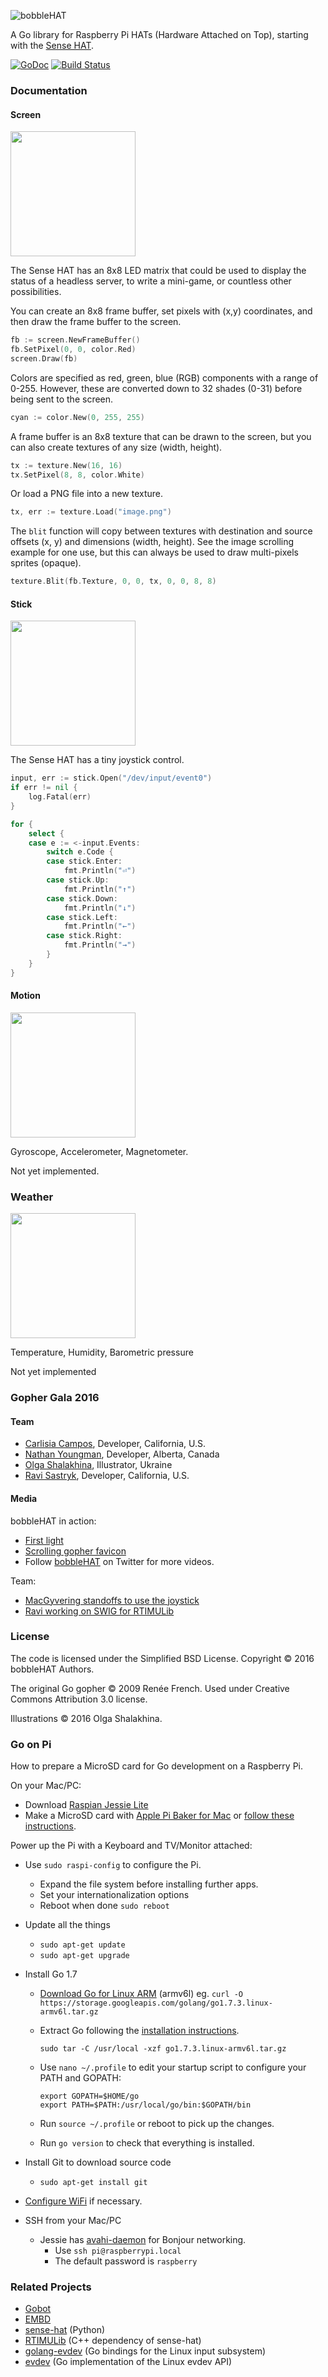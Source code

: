 ![bobbleHAT](https://cdn.rawgit.com/nathany/bobblehat/master/gopher/bobblehat.svg)

A Go library for Raspberry Pi HATs (Hardware Attached on Top), starting with the [Sense HAT](https://www.raspberrypi.org/products/sense-hat/).

[![GoDoc](https://godoc.org/github.com/nathany/bobblehat?status.svg)](https://godoc.org/github.com/nathany/bobblehat) [![Build Status](https://travis-ci.org/nathany/bobblehat.svg?branch=master)](https://travis-ci.org/nathany/bobblehat)

### Documentation

#### Screen

<img src="https://cdn.rawgit.com/nathany/bobblehat/master/gopher/screen.svg" width="200">

The Sense HAT has an 8x8 LED matrix that could be used to display the status of a headless server, to write a mini-game, or countless other possibilities.

You can create an 8x8 frame buffer, set pixels with (x,y) coordinates, and then draw the frame buffer to the screen.

```go
fb := screen.NewFrameBuffer()
fb.SetPixel(0, 0, color.Red)
screen.Draw(fb)
```

Colors are specified as red, green, blue (RGB) components with a range of 0-255. However, these are converted down to 32 shades (0-31) before being sent to the screen.

```go
cyan := color.New(0, 255, 255)
```

A frame buffer is an 8x8 texture that can be drawn to the screen, but you can also create textures of any size (width, height).

```go
tx := texture.New(16, 16)
tx.SetPixel(8, 8, color.White)
```

Or load a PNG file into a new texture.

```go
tx, err := texture.Load("image.png")
```

The `blit` function will copy between textures with destination and source offsets (x, y) and dimensions (width, height). See the image scrolling example for one use, but this can always be used to draw multi-pixels sprites (opaque).

```go
texture.Blit(fb.Texture, 0, 0, tx, 0, 0, 8, 8)
```

#### Stick

<img src="https://cdn.rawgit.com/nathany/bobblehat/master/gopher/stick.svg" width="200">

The Sense HAT has a tiny joystick control.

```go
input, err := stick.Open("/dev/input/event0")
if err != nil {
	log.Fatal(err)
}

for {
	select {
	case e := <-input.Events:
		switch e.Code {
		case stick.Enter:
			fmt.Println("⏎")
		case stick.Up:
			fmt.Println("↑")
		case stick.Down:
			fmt.Println("↓")
		case stick.Left:
			fmt.Println("←")
		case stick.Right:
			fmt.Println("→")
		}
	}
}
```

#### Motion

<img src="https://cdn.rawgit.com/nathany/bobblehat/master/gopher/motion.svg" width="200">

Gyroscope, Accelerometer, Magnetometer.

Not yet implemented.

### Weather

<img src="https://cdn.rawgit.com/nathany/bobblehat/master/gopher/weather.svg" width="200">

Temperature, Humidity, Barometric pressure

Not yet implemented

### Gopher Gala 2016

#### Team

* [Carlisia Campos](https://github.com/carlisia), Developer, California, U.S.
* [Nathan Youngman](https://github.com/nathany), Developer, Alberta, Canada
* [Olga Shalakhina](https://github.com/osshalakhina), Illustrator, Ukraine
* [Ravi Sastryk](https://github.com/ravisastryk), Developer, California, U.S.

#### Media

bobbleHAT in action:

* [First light](https://www.instagram.com/p/BA5LhnHBkx0/)
* [Scrolling gopher favicon](https://www.instagram.com/p/BA7rzTmhk_p/)
* Follow [bobbleHAT](https://twitter.com/gobobblehat) on Twitter for more videos.

Team:

* [MacGyvering standoffs to use the joystick](https://twitter.com/carlisia/status/691115626891350016)
* [Ravi working on SWIG for RTIMULib](https://twitter.com/carlisia/status/691064926509465601/photo/1)

### License

The code is licensed under the Simplified BSD License.
Copyright © 2016 bobbleHAT Authors.

The original Go gopher © 2009 Renée French. Used under Creative Commons Attribution 3.0 license.

Illustrations © 2016 Olga Shalakhina.


### Go on Pi

How to prepare a MicroSD card for Go development on a Raspberry Pi.

On your Mac/PC:

* Download [Raspian Jessie Lite](https://www.raspberrypi.org/downloads/raspbian/)
* Make a MicroSD card with [Apple Pi Baker for Mac](
http://www.tweaking4all.com/hardware/raspberry-pi/macosx-apple-pi-baker/) or [follow these instructions](https://www.raspberrypi.org/documentation/installation/installing-images/README.md).

Power up the Pi with a Keyboard and TV/Monitor attached:

* Use `sudo raspi-config` to configure the Pi.
    - Expand the file system before installing further apps.
    - Set your internationalization options
    - Reboot when done `sudo reboot`

* Update all the things
    - `sudo apt-get update`
    - `sudo apt-get upgrade`

* Install Go 1.7
    - [Download Go for Linux ARM](https://golang.org/dl/) (armv6l)
        eg. `curl -O https://storage.googleapis.com/golang/go1.7.3.linux-armv6l.tar.gz`
    - Extract Go following the [installation instructions](https://golang.org/doc/install).
    
        ```
        sudo tar -C /usr/local -xzf go1.7.3.linux-armv6l.tar.gz
        ```
    - Use `nano ~/.profile` to edit your startup script to configure your PATH and GOPATH:
    
        ```
		export GOPATH=$HOME/go
		export PATH=$PATH:/usr/local/go/bin:$GOPATH/bin
        ```
    - Run `source ~/.profile` or reboot to pick up the changes.
    - Run `go version` to check that everything is installed.

* Install Git to download source code
    - `sudo apt-get install git`

* [Configure WiFi](https://www.raspberrypi.org/documentation/configuration/wireless/wireless-cli.md) if necessary.

* SSH from your Mac/PC
    * Jessie has [avahi-daemon](http://www.howtogeek.com/167190/how-and-why-to-assign-the-.local-domain-to-your-raspberry-pi/) for Bonjour networking. 
        - Use `ssh pi@raspberrypi.local`
        - The default password is `raspberry`

### Related Projects

* [Gobot](http://gobot.io/)
* [EMBD](http://embd.kidoman.io/)
* [sense-hat](https://github.com/RPi-Distro/python-sense-hat) (Python)
* [RTIMULib](https://github.com/RPi-Distro/RTIMULib) (C++ dependency of sense-hat)
* [golang-evdev](https://github.com/gvalkov/golang-evdev) (Go bindings for the Linux input subsystem)
* [evdev](https://github.com/jteeuwen/evdev) (Go implementation of the Linux evdev API)
